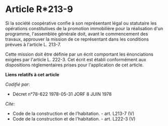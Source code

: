 # Article R*213-9

Si la société coopérative confie à son représentant légal ou statutaire les opérations constitutives de la promotion
immobilière pour la réalisation d'un programme, l'assemblée générale doit, avant le commencement des travaux, approuver la
mission de ce représentant dans les conditions prévues à l'article L. 213-7. 

Cette mission doit être définie par un écrit comportant les énonciations exigées par l'article L. 222-3. Cet écrit est établi
conformément aux dispositions réglementaires prises pour l'application de cet article.

**Liens relatifs à cet article**

_Codifié par_:

  - Décret n°78-622 1978-05-31 JORF 8 JUIN 1978

_Cite_:

  - Code de la construction et de l'habitation. - art. L213-7 (V)
  - Code de la construction et de l'habitation. - art. L222-3 (V)
